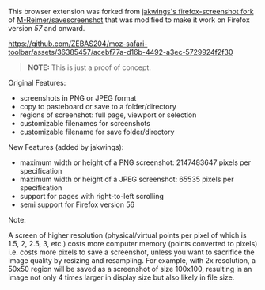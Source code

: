 This browser extension was forked from [jakwings's firefox-screenshot fork](https://github.com/jakwings/firefox-screenshot) of [M-Reimer/savescreenshot](https://github.com/M-Reimer/savescreenshot/tree/14315d4bdcec34efb85b9534701094e63af2b3c3) that was modified to make it work on Firefox version *57* and onward.

https://github.com/ZEBAS204/moz-safari-toolbar/assets/36385457/acebf77a-d16b-4492-a3ec-5729924f2f30

> **NOTE:**
> This is just a proof of concept.

Original Features:

- screenshots in PNG or JPEG format
- copy to pasteboard or save to a folder/directory
- regions of screenshot: full page, viewport or selection
- customizable filenames for screenshots
- customizable filename for save folder/directory

New Features (added by jakwings):

- maximum width or height of a PNG screenshot: 2147483647 pixels per specification
- maximum width or height of a JPEG screenshot: 65535 pixels per specification
- support for pages with right-to-left scrolling
- semi support for Firefox version 56

Note:

A screen of higher resolution (physical/virtual points per pixel of which is 1.5, 2, 2.5, 3, etc.) costs more computer memory (points converted to pixels) i.e. costs more pixels to save a screenshot, unless you want to sacrifice the image quality by resizing and resampling.  For example, with 2x resolution, a 50x50 region will be saved as a screenshot of size 100x100, resulting in an image not only 4 times larger in display size but also likely in file size.
